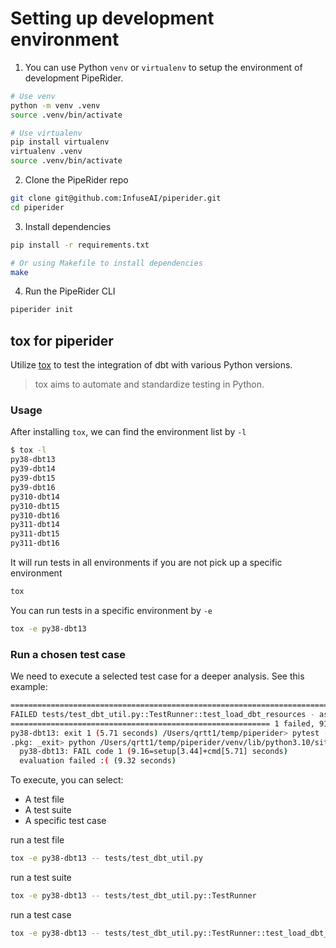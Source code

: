 # Setting up development environment

1. You can use Python `venv` or `virtualenv` to setup the environment of development PipeRider.

  ```bash
  # Use venv
  python -m venv .venv
  source .venv/bin/activate

  # Use virtualenv
  pip install virtualenv
  virtualenv .venv
  source .venv/bin/activate
  ```

2. Clone the PipeRider repo

  ```bash
  git clone git@github.com:InfuseAI/piperider.git
  cd piperider  
  ```

3. Install dependencies

  ```bash
  pip install -r requirements.txt

  # Or using Makefile to install dependencies
  make
  ```

4. Run the PipeRider CLI

  ```bash
  piperider init
  ```

## tox for piperider

Utilize [tox](https://tox.wiki/en/4.7.0/) to test the integration of dbt with various Python versions.

> tox aims to automate and standardize testing in Python.


### Usage

After installing `tox`, we can find the environment list by `-l` 

```bash
$ tox -l
py38-dbt13
py39-dbt14
py39-dbt15
py39-dbt16
py310-dbt14
py310-dbt15
py310-dbt16
py311-dbt14
py311-dbt15
py311-dbt16
```

It will run tests in all environments if you are not pick up a specific environment

```bash
tox
```

You can run tests in a specific environment by `-e`

```bash
tox -e py38-dbt13
```

### Run a chosen test case

We need to execute a selected test case for a deeper analysis. See this example:

```bash
========================================================================= short test summary info ==========================================================================
FAILED tests/test_dbt_util.py::TestRunner::test_load_dbt_resources - assert 1 == 2
========================================================== 1 failed, 91 passed, 12 skipped, 76 warnings in 5.39s ===========================================================
py38-dbt13: exit 1 (5.71 seconds) /Users/qrtt1/temp/piperider> pytest --color=yes pid=15609
.pkg: _exit> python /Users/qrtt1/temp/piperider/venv/lib/python3.10/site-packages/pyproject_api/_backend.py True setuptools.build_meta __legacy__
  py38-dbt13: FAIL code 1 (9.16=setup[3.44]+cmd[5.71] seconds)
  evaluation failed :( (9.32 seconds)
```

To execute, you can select:

- A test file
- A test suite
- A specific test case

run a test file

```bash
tox -e py38-dbt13 -- tests/test_dbt_util.py
```

run a test suite

```bash
tox -e py38-dbt13 -- tests/test_dbt_util.py::TestRunner
```

run a test case

```bash
tox -e py38-dbt13 -- tests/test_dbt_util.py::TestRunner::test_load_dbt_resources
```